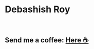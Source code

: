 # Debashish Roy
<br>
<h2>Send me a coffee: <a href="https://www.buymeacoffee.com/thedeba">Here ☕️</a></h2>
